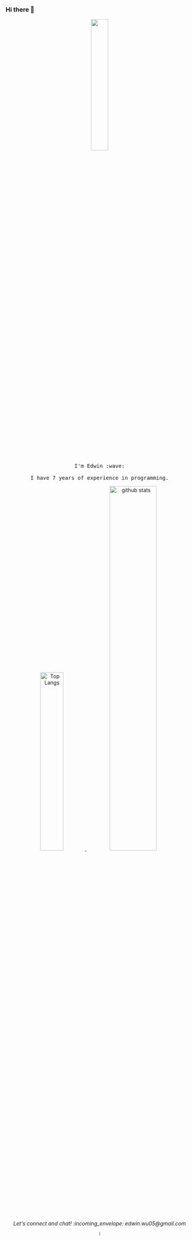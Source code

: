 ### Hi there 👋

<!--
**why168/why168** is a ✨ _special_ ✨ repository because its `README.md` (this file) appears on your GitHub profile.

Here are some ideas to get you started:

- 🔭 I’m currently working on ...
- 🌱 I’m currently learning ...
- 👯 I’m looking to collaborate on ...
- 🤔 I’m looking for help with ...
- 💬 Ask me about ...
- 📫 How to reach me: ...
- 😄 Pronouns: ...
- ⚡ Fun fact: ...
-->

<p align="center">
  <img src="https://cdn.jsdelivr.net/gh/why168/resources@master/blog/hello_word_gif.gif" width="30%">
  <br><br>
  <samp>
    I'm Edwin :wave:
    <br><br>
    I have 7 years of experience in programming.
    <br>
  </samp>
</p>

<p align="center">
  <a href="https://github-readme-stats.vercel.app/api/top-langs/?username=why168&layout=compact&theme=nord"><img src="https://github-readme-stats.vercel.app/api/top-langs/?username=why168&layout=compact&theme=nord" alt="Top Langs" width="35%"> </a>
  <a href="https://github-readme-stats.vercel.app/api?username=why168&show_icons=true&hide_title=true&theme=nord"><img src="https://github-readme-stats.vercel.app/api?username=why168&show_icons=true&hide_title=true&theme=nord" alt="github stats" width="50%"> </a>
</p>

<p align="center">
  <i> Let's connect and chat! :incoming_envelope: edwin.wu05@gmail.com</i>
</p>


<p align="center">
  <a href="https://t.me/master0055"><img src="https://cdn.jsdelivr.net/gh/why168/resources@master/blog/t_logo.svg" alt="Telegram" width="5%"> </a>
</p>
